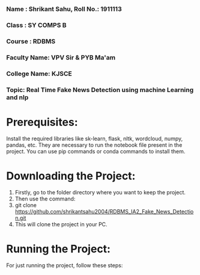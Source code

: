 ### Name : Shrikant Sahu, Roll No.: 1911113

### Class : SY COMPS B

### Course : RDBMS

### Faculty Name: VPV Sir & PYB Ma'am

### College Name: KJSCE

### Topic: Real Time Fake News Detection using machine Learning and nlp

# Prerequisites: 
Install the required libraries like sk-learn, flask, nltk, wordcloud, numpy, pandas, etc. They are necessary to run the notebook file present in the project. 
You can use pip commands or conda commands to install them. 

# Downloading the Project:
1) Firstly, go to the folder directory where you want to keep the project. 
2) Then use the command:
3) git clone https://github.com/shrikantsahu2004/RDBMS_IA2_Fake_News_Detection.git
4) This will clone the project in your PC.

# Running the Project:
For just running the project, follow these steps:










